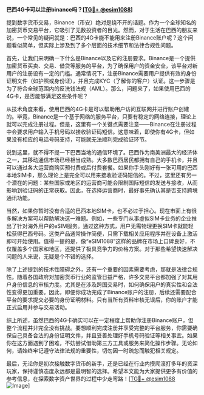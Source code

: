 **巴西4G卡可以注册binance吗？[[TG💪+ @esim1088](https://t.me/s/esim1088)]**

提到数字货币交易，Binance（币安）绝对是绕不开的话题。作为一个全球知名的加密货币交易平台，它吸引了无数投资者的目光。然而，对于生活在巴西的朋友来说，一个常见的疑问就是：巴西的4G卡能不能用来注册Binance账户呢？这个问题看似简单，但实际上涉及到了多个层面的技术细节和法律合规性问题。

首先，让我们来明确一下什么是Binance以及它的注册要求。Binance是一个提供加密货币买卖、交易、借贷等服务的平台，为了确保用户的资金安全，该平台对新用户的注册设有一定的门槛。通常情况下，注册Binance需要用户提供有效的身份证明文件（如护照或身份证），并且完成KYC（了解你的客户）认证。这一步骤是为了符合全球范围内的反洗钱法规（AML）。那么，问题来了，如果使用巴西的4G卡，是否能够满足这些条件呢？

从技术角度来看，使用巴西的4G卡是可以帮助用户访问互联网并进行账户创建的。毕竟，Binance是一个基于网络的服务平台，只要有稳定的网络连接，理论上就可以完成注册过程。但是，这里有一个关键点需要注意——Binance在注册过程中会要求用户输入手机号码以接收验证码短信。这意味着，即使你有4G卡，但如果没有相应的电话号码支持，可能就无法顺利完成验证环节。

说到这里，就不得不提一下巴西当地的通信环境了。巴西作为南美洲最大的经济体之一，其移动通信市场已经相当成熟。大多数巴西居民都拥有自己的手机卡，并且可以通过各大运营商购买预付费或后付费套餐。如果你手头刚好有一张可用的巴西本地SIM卡，那么理论上是完全可以用来接收验证码短信的。不过，这里还有另一个潜在的问题：某些国家或地区的运营商可能会限制国际短信的发送与接收，从而影响到验证码的正常获取。因此，在选择运营商时，最好事先确认其是否支持跨境通讯功能。

当然，如果你暂时没有合适的巴西本地SIM卡，也不必过于担心。现在市面上有很多解决方案可以帮助解决这一难题。例如，一些专门从事虚拟SIM卡业务的企业推出了针对海外用户的eSIM服务。通过这种方式，用户无需物理更换SIM卡就能轻松获得巴西号码。这类产品通常操作简便，只需下载相关应用程序并在设备上激活即可开始使用。值得一提的是，像“eSIM1088”这样的品牌在市场上口碑良好，不仅覆盖多个国家和地区，还提供了极具竞争力的价格方案。对于那些希望快速解决问题的人来说，无疑是个不错的选择。

除了上述提到的技术性障碍之外，还有一个重要的因素需要考虑，那就是法律合规性。随着各国政府对加密货币行业的监管日益严格，许多交易平台都加强了对其用户身份信息的审核力度。尤其是在涉及跨国交易时，如何确保用户的真实性和合法性变得更加重要。因此，即便你成功完成了Binance账户的注册，后续还需要配合平台的要求提交必要的身份证明材料。只有当所有资料审核无误后，你的账户才能正式启用并参与交易活动。

综上所述，虽然巴西的4G卡确实可以在一定程度上帮助你注册Binance账户，但整个流程并非完全没有挑战。要想顺利完成注册并享受完整的平台服务，你需要确保自己具备合法的身份证明文件，并且妥善处理好手机号码验证等相关事宜。如果你在这方面遇到了困难，不妨尝试借助第三方工具或服务来简化操作步骤。无论如何，请始终牢记遵守法律法规的重要性，切勿因一时疏忽而触犯相关规定。

最后，无论你是初次接触数字货币的新手，还是已经在行业内摸爬滚打多年的资深玩家，保持谨慎态度永远都是最明智的选择。希望本文能为大家提供更多有价值的参考信息，在探索数字资产世界的过程中少走弯路！[[TG💪+ @esim1088](https://t.me/s/esim1088) ![Image](https://i.postimg.cc/4NQfJmqS/Snipaste-2025-05-13-00-14-12.png)]